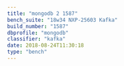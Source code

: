 ```yaml
---
title: "mongodb 2 1587"
bench_suite: "18w34 NXP-25603 Kafka"
build_number: "1587"
dbprofile: "mongodb"
classifier: "kafka"
date: 2018-08-24T11:30:18
type: "bench"
---
```

